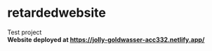 # retardedwebsite
Test project
<br>
<strong>Website deployed at <u>https://jolly-goldwasser-acc332.netlify.app/ </u></strong>
